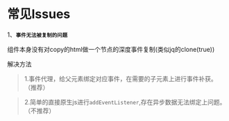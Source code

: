 # 常见Issues

1、**`事件无法被复制的问题`**

组件本身没有对copy的html做一个节点的深度事件复制(类似jq的clone(true))

解决方法

> 1.事件代理，给父元素绑定对应事件，在需要的子元素上进行事件补获。（推荐）

> 2.简单的直接原生js进行`addEventListener`,存在异步数据无法绑定上问题。（不推荐）
